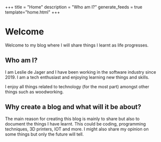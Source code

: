 +++
title = "Home"
description = "Who am I?"
generate_feeds = true
template="home.html"
+++

# Welcome

Welcome to my blog where I will share things I learnt as life progresses.

## Who am I?

I am Leslie de Jager and I have been working in the software industry since 2019. I am a tech enthusiast and enjoying learning new things and skills. 

I enjoy all things related to technology (for the most part) amongst other things such as woodworking.

## Why create a blog and what will it be about?  

The main reason for creating this blog is mainly to share but also to document the things I have learnt. This could be coding, programming techniques, 3D printers, IOT and more. I might also share my opinion on some things but only the future will tell.
